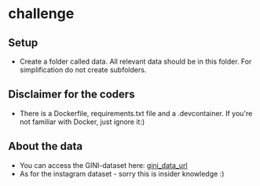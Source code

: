 # challenge

## Setup

- Create a folder called data. All relevant data should be in this folder. For simplification do not create subfolders.

## Disclaimer for the coders

- There is a Dockerfile, requirements.txt file and a .devcontainer. If you're not familiar with Docker, just ignore it:)

## About the data

- You can access the GINI-dataset here: [gini_data_url](https://data.worldbank.org/indicator/SI.POV.GINI?end=2023&start=2023&view=bar)
- As for the instagram dataset - sorry this is insider knowledge :)

